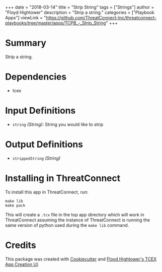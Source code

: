 +++
date = "2018-03-14"
title = "Strip String"
tags = ["Strings"]
author = "Floyd Hightower"
description = "Strip a string."
categories = ["Playbook Apps"]
viewLink = "https://github.com/ThreatConnect-Inc/threatconnect-playbooks/tree/master/apps/TCPB_-_Strip_String"
+++

# Summary

Strip a string.

# Dependencies

- tcex

# Input Definitions

- `string` *(String)*: String you would like to strip

# Output Definitions

- `strippedString` *(String)*

# Installing in ThreatConnect

To install this app in ThreatConnect, run:

```shell
make lib
make pack
```

This will create a `.tcx` file in the top app directory which will work in ThreatConnect assuming the instance of ThreatConnect is running the same version of python used during the `make lib` command.

# Credits

This package was created with [Cookiecutter](https://github.com/audreyr/cookiecutter) and [Floyd Hightower's TCEX App Creation UI](http://tcex.hightower.space).
